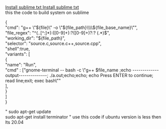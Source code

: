<a href="https://www.compromath.com/2017/07/install-sublime-text-3-ubuntu-terminal.html"> Install sublime txt </a>
<a href=""> Install sublime txt </a>
<br>
this the code to build system on sublime 
<br>
<p bgcolor="gray">
{ <br> 
   "cmd": "g++ \"${file}\" -o \"${file_path}\\\\${file_base_name}\"",<br>
   "file_regex": "^(..[^:]*):([0-9]+):?([0-9]+)?:? (.*)$",<br>
   "working_dir": "${file_path}", <br>
   "selector": "source.c,source.c++,source.cpp",<br>
   "shell":true,<br>
   "variants": [<br>
   { <br>
       "name": "Run",<br>
        "cmd" : ["gnome-terminal -- bash -c \"g++ $file_name ;echo -------------output--------------; ./a.out;echo;echo;  echo Press ENTER to continue; read line;exit; exec bash\""<br>
     ],<br>
   }<br>
 ]<br>
}<br>
</p>
<p> " sudo apt-get update <br>
sudo apt-get install terminator " use this code if ubuntu version is less then lts 20.04 </p>
